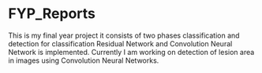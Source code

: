 # FYP_Reports
This is my final year project it consists of two phases classification and detection for classification Residual Network and Convolution Neural Network is implemented. Currently I am working on detection of lesion area in images using Convolution Neural Networks.
